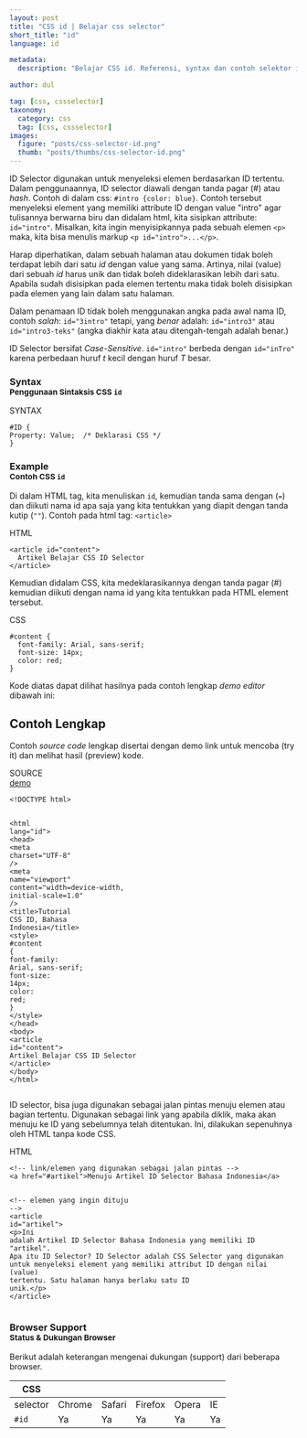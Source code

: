 ```yaml
---
layout: post
title: "CSS id | Belajar css selector"
short_title: "id"
language: id

metadata:
  description: "Belajar CSS id. Referensi, syntax dan contoh selektor id di dalam CSS. Panduan dan tutorial Bahasa Indonesia mengenai CSS id selector"

author: dul

tag: [css, cssselector]
taxonomy:
  category: css
  tag: [css, cssselector]
images:
  figure: "posts/css-selector-id.png"
  thumb: "posts/thumbs/css-selector-id.png"
---
```

<p>
ID Selector digunakan untuk menyeleksi elemen berdasarkan ID tertentu. Dalam penggunaannya, ID selector diawali dengan tanda pagar (#) atau <em>hash</em>. Contoh di dalam css: <code>#intro {color: blue}</code>. Contoh tersebut menyeleksi element yang memiliki attribute ID dengan value "intro" agar tulisannya berwarna biru dan didalam html, kita sisipkan attribute: <code>id="intro"</code>. Misalkan, kita ingin menyisipkannya pada sebuah elemen <code>&lt;p&gt;</code> maka, kita bisa menulis markup <code>&lt;p id="intro"&gt;...&lt;/p&gt;</code>.
</p>
<p>Harap diperhatikan, dalam sebuah halaman atau dokumen tidak boleh terdapat lebih dari satu <em>id</em> dengan value yang sama. Artinya, nilai (value) dari sebuah <em>id</em> harus unik dan tidak boleh dideklarasikan lebih dari satu. Apabila sudah disisipkan pada elemen tertentu maka tidak boleh disisipkan pada elemen yang lain dalam satu halaman. </p>
<p>Dalam penamaan ID tidak boleh menggunakan angka pada awal nama ID, contoh <em>salah</em>: <code>id="3intro"</code>  tetapi, yang <em>benar</em> adalah: <code>id="intro3"</code> atau <code>id="intro3-teks"</code> (angka diakhir kata atau ditengah-tengah adalah benar.)
</p>
<p>ID Selector bersifat <em>Case-Sensitive</em>. <code>id="intro"</code> berbeda dengan <code>id="inTro"</code> karena perbedaan huruf <em>t</em> kecil dengan huruf <em>T</em> besar.</p>

<!-- Syntax  -->
<section id="syntax">
    <h3 class="title-sub bd-danger bd-left bd-left-only">Syntax <br>
    <small>Penggunaan Sintaksis CSS <code>id</code></small>
    </h3>
<div class="icard">
  <div class="icard-heading clearfix bg-default">
    <div class="icard-bar">
      <div class="icard-bar-left pull-left">
        <i class="fa fa-code" aria-hidden="true"></i>
        <span>SYNTAX</span>
      </div>
    </div>
  </div>
  <div class="icard-body icode itheme">
<pre class="prettyprint highlight max-height language-markup"><code data-language="html" class="html  language-markup">#ID {
Property: Value;  /* Deklarasi CSS */
}</code>
</pre>
  </div>
</div>
</section>

<!-- Example -->
<section id="example">
  <h3 class="title-sub bd-danger bd-left bd-left-only">Example<br>
    <small>Contoh CSS <code>id</code></small>
  </h3>
  <div class="dul-block">
<p>Di dalam HTML tag, kita menuliskan <code>id</code>, kemudian tanda sama dengan (<code>=</code>) dan diikuti nama id apa saja yang kita tentukkan yang diapit dengan tanda kutip (<code>""</code>). Contoh pada html tag: <code>&lt;article&gt;</code> </p>
<div class="icard">
  <div class="icard-heading clearfix co-wh bg-pi2">
    <div class="icard-bar">
      <div class="icard-bar-left pull-left">
        <i class="fa fa-html" aria-hidden="true"></i>
        <span>HTML</span>
      </div>
    </div>
  </div>
  <div class="icard-body icode itheme">
<pre class="prettyprint highlight max-height language-markup"><code data-language="html" class="html  language-markup"><span class="token tag"><span class="token tag"><span class="token punctuation">&lt;</span>article</span> <span class="token attr-name">id</span><span class="token attr-value"><span class="token punctuation">=</span><span class="token punctuation">"</span>content<span class="token punctuation">"</span></span><span class="token punctuation">&gt;</span></span>
  Artikel Belajar CSS ID Selector
<span class="token tag"><span class="token tag"><span class="token punctuation">&lt;/</span>article</span><span class="token punctuation">&gt;</span></span></code>
</pre>
  </div>
</div>
<p>Kemudian didalam CSS, kita medeklarasikannya dengan tanda pagar (#) kemudian diikuti dengan nama id yang kita tentukkan pada HTML element tersebut.</p>
<div class="icard">
  <div class="icard-heading clearfix co-wh bg-tw">
    <div class="icard-bar">
      <div class="icard-bar-left pull-left">
        <i class="fa fa-css" aria-hidden="true"></i>
        <span>CSS</span>
      </div>
     <!-- <div class="icard-bar-right pull-right">
        <span>Example</span>
      </div> -->
    </div>
  </div>
  <div class="icard-body icode itheme">
<pre class="prettyprint highlight max-height language-css"><code data-language="css" class=" language-css"><span class="token selector">#content</span> <span class="token punctuation">{</span>
  <span class="token property">font-family</span><span class="token punctuation">:</span> Arial, sans-serif<span class="token punctuation">;</span>
  <span class="token property">font-size</span><span class="token punctuation">:</span> 14px<span class="token punctuation">;</span>
  <span class="token property">color</span><span class="token punctuation">:</span> red<span class="token punctuation">;</span>
<span class="token punctuation">}</span></code>
</pre>
  </div>
</div>
  </div>
  <p>Kode diatas dapat dilihat hasilnya pada contoh lengkap <i>demo editor</i> dibawah ini:</p>
</section>
<h2 class="title-sub bd-danger bd-left bd-left-only">Contoh Lengkap
</h2>
<p>Contoh <em>source code</em> lengkap disertai dengan demo link untuk mencoba (try it) dan melihat hasil (preview) kode.</p>
<div class="icard">
  <div class="icard-heading clearfix co-wh bg-pi2">
    <div class="icard-bar">
      <div class="icard-bar-left pull-left">
        <i class="fa fa-html5" aria-hidden="true"></i>
        <span>SOURCE</span>
      </div>
      <div class="icard-bar-right pull-right">
        <a href="https://www.apacara.com/example/css/selector/id.html" target="_blank"><span>demo</span><i class="fa fa-external-link" role="button"></i></a>
      </div>
    </div>
  </div>
  <div class="icard-body icode itheme bg-gr3">
<pre class="prettyprint highlight max-height language-markup"><code data-language="html" class="inline  language-markup"><span class="token doctype">&lt;!DOCTYPE html&gt;</span>

<span class="token tag"><span class="token tag"><span class="token punctuation">&lt;</span>html</span> <span class="token attr-name">lang</span><span class="token attr-value"><span class="token punctuation">=</span><span class="token punctuation">"</span>id<span class="token punctuation">"</span></span><span class="token punctuation">&gt;</span></span>
  <span class="token tag"><span class="token tag"><span class="token punctuation">&lt;</span>head</span><span class="token punctuation">&gt;</span></span>
    <span class="token tag"><span class="token tag"><span class="token punctuation">&lt;</span>meta</span> <span class="token attr-name">charset</span><span class="token attr-value"><span class="token punctuation">=</span><span class="token punctuation">"</span>UTF-8<span class="token punctuation">"</span></span> <span class="token punctuation">/&gt;</span></span>
    <span class="token tag"><span class="token tag"><span class="token punctuation">&lt;</span>meta</span> <span class="token attr-name">name</span><span class="token attr-value"><span class="token punctuation">=</span><span class="token punctuation">"</span>viewport<span class="token punctuation">"</span></span> <span class="token attr-name">content</span><span class="token attr-value"><span class="token punctuation">=</span><span class="token punctuation">"</span>width=device-width, initial-scale=1.0<span class="token punctuation">"</span></span> <span class="token punctuation">/&gt;</span></span>
    <span class="token tag"><span class="token tag"><span class="token punctuation">&lt;</span>title</span><span class="token punctuation">&gt;</span></span>Tutorial CSS ID, Bahasa Indonesia<span class="token tag"><span class="token tag"><span class="token punctuation">&lt;/</span>title</span><span class="token punctuation">&gt;</span></span>
    <span class="token tag"><span class="token tag"><span class="token punctuation">&lt;</span>style</span><span class="token punctuation">&gt;</span></span><span class="token style language-css">
      <span class="token selector">#content</span> <span class="token punctuation">{</span>
          <span class="token property">font-family</span><span class="token punctuation">:</span> Arial, sans-serif<span class="token punctuation">;</span>
          <span class="token property">font-size</span><span class="token punctuation">:</span> 14px<span class="token punctuation">;</span>
          <span class="token property">color</span><span class="token punctuation">:</span> red<span class="token punctuation">;</span>
       <span class="token punctuation">}</span>
    </span><span class="token tag"><span class="token tag"><span class="token punctuation">&lt;/</span>style</span><span class="token punctuation">&gt;</span></span>
  <span class="token tag"><span class="token tag"><span class="token punctuation">&lt;/</span>head</span><span class="token punctuation">&gt;</span></span>
  <span class="token tag"><span class="token tag"><span class="token punctuation">&lt;</span>body</span><span class="token punctuation">&gt;</span></span>
    <span class="token tag"><span class="token tag"><span class="token punctuation">&lt;</span>article</span> <span class="token attr-name">id</span><span class="token attr-value"><span class="token punctuation">=</span><span class="token punctuation">"</span>content<span class="token punctuation">"</span></span><span class="token punctuation">&gt;</span></span>
           Artikel Belajar CSS ID Selector
    <span class="token tag"><span class="token tag"><span class="token punctuation">&lt;/</span>article</span><span class="token punctuation">&gt;</span></span>
  <span class="token tag"><span class="token tag"><span class="token punctuation">&lt;/</span>body</span><span class="token punctuation">&gt;</span></span>
<span class="token tag"><span class="token tag"><span class="token punctuation">&lt;/</span>html</span><span class="token punctuation">&gt;</span></span></code>
</pre>
  </div>
</div>

<p>ID selector, bisa juga digunakan sebagai jalan pintas menuju elemen atau bagian tertentu. Digunakan sebagai link yang  apabila diklik, maka akan menuju ke ID yang sebelumnya telah ditentukan. Ini, dilakukan sepenuhnya oleh HTML tanpa kode CSS.</p>
<div class="icard">
  <div class="icard-heading clearfix co-wh bg-pi2">
    <div class="icard-bar">
      <div class="icard-bar-left pull-left">
        <i class="fa fa-html" aria-hidden="true"></i>
        <span>HTML</span>
      </div>
    </div>
  </div>
  <div class="icard-body icode itheme">
<pre class="prettyprint highlight max-height language-markup"><code data-language="html" class="html  language-markup"><span class="token comment">&lt;!-- link/elemen yang digunakan sebagai jalan pintas --&gt;</span>
<span class="token tag"><span class="token tag"><span class="token punctuation">&lt;</span>a</span> <span class="token attr-name">href</span><span class="token attr-value"><span class="token punctuation">=</span><span class="token punctuation">"</span>#artikel<span class="token punctuation">"</span></span><span class="token punctuation">&gt;</span></span>Menuju Artikel ID Selector Bahasa Indonesia<span class="token tag"><span class="token tag"><span class="token punctuation">&lt;/</span>a</span><span class="token punctuation">&gt;</span></span>

<span class="token comment">&lt;!-- elemen yang ingin dituju --&gt;</span>
<span class="token tag"><span class="token tag"><span class="token punctuation">&lt;</span>article</span> <span class="token attr-name">id</span><span class="token attr-value"><span class="token punctuation">=</span><span class="token punctuation">"</span>artikel<span class="token punctuation">"</span></span><span class="token punctuation">&gt;</span></span>
<span class="token tag"><span class="token tag"><span class="token punctuation">&lt;</span>p</span><span class="token punctuation">&gt;</span></span>Ini adalah Artikel ID Selector Bahasa Indonesia yang memiliki ID "artikel". Apa itu ID Selector? ID Selector adalah CSS Selector yang digunakan untuk menyeleksi element yang memiliki attribut ID dengan nilai (value) tertentu. Satu halaman hanya berlaku satu ID unik.<span class="token tag"><span class="token tag"><span class="token punctuation">&lt;/</span>p</span><span class="token punctuation">&gt;</span></span>
<span class="token tag"><span class="token tag"><span class="token punctuation">&lt;/</span>article</span><span class="token punctuation">&gt;</span></span></code>
</pre>
  </div>
</div>
<!-- Browser Support -->
<aside id="browser">
<h3 class="title-sub bd-danger bd-left bd-left-only">Browser Support <br>
  <small>Status &amp; Dukungan Browser </small>
</h3>
<p>Berikut adalah keterangan mengenai dukungan (support) dari beberapa browser.</p>
<div class="uk-overflow-container">
  <table class="table uk-table uk-table-striped uk-table-bordered uk-text-nowrap full-width">
        <thead>
          <tr>
            <th>CSS</th>
            <th title="Chrome"><i class="fa fa-chrome fa-lg"></i></th>
            <th title="Safari"><i class="fa fa-safari fa-lg"></i></th>
            <th title="Firefox"><i class="fa fa-firefox fa-lg"></i></th>
            <th title="Opera"><i class="fa fa-opera fa-lg"></i></th>
            <th title="Internet Explorer"><i class="fa fa-internet-explorer fa-lg"></i></th>
          </tr>
        </thead>
        <tbody>
          <tr>
            <td>selector</td>
            <td>Chrome</td>
            <td>Safari</td>
            <td>Firefox</td>
            <td>Opera</td>
            <td>IE</td>
          </tr>
          <tr>
            <td><code>#id</code></td>
            <td class="success">Ya</td>
            <td class="success">Ya</td>
            <td class="success">Ya</td>
            <td class="success">Ya</td>
            <td class="success">Ya</td>
          </tr>
        </tbody>
  </table>
</div>
</aside>
